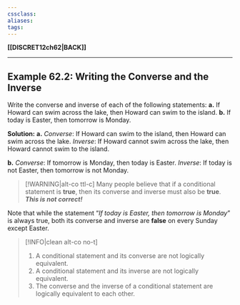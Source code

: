 ```yaml
---
cssclass:
aliases:
tags:
---
```

**[[DISCRET12ch62|BACK]]**

---
## Example 62.2: Writing the Converse and the Inverse
Write the converse and inverse of each of the following statements:
**a.** If Howard can swim across the lake, then Howard can swim to the island.
**b.** If today is Easter, then tomorrow is Monday.

**Solution:**
**a.** *Converse*: If Howard can swim to the island, then Howard can swim across the lake.
*Inverse*: If Howard cannot swim across the lake, then Howard cannot swim to the island. 

**b.** *Converse*: If tomorrow is Monday, then today is Easter.
*Inverse*: If today is not Easter, then tomorrow is not Monday.

>[!WARNING|alt-co ttl-c]
> Many people believe that if a conditional statement is **true**, then its converse and inverse must also be **true**. ***This is not correct!***

Note that while the statement “*If today is Easter, then tomorrow is Monday*” is always true, both its converse and inverse are **false** on every Sunday except Easter.
>[!INFO|clean alt-co no-t]
>1. A conditional statement and its converse are not logically equivalent.
>2. A conditional statement and its inverse are not logically equivalent.
>3. The converse and the inverse of a conditional statement are logically equivalent to each other.

